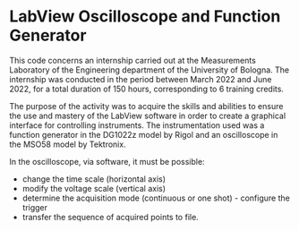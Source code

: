 # LabView Oscilloscope and Function Generator
This code concerns an internship carried out at the Measurements Laboratory of the Engineering department of the University of Bologna.
The internship was conducted in the period between March 2022 and June 2022, for a total duration of 150 hours, corresponding to 6 training credits.

The purpose of the activity was to acquire the skills and abilities to ensure the use and mastery of the LabView software in order to create a graphical interface for controlling instruments.
The instrumentation used was a function generator in the DG1022z model by Rigol and an oscilloscope in the MSO58 model by Tektronix.

In the oscilloscope, via software, it must be possible:
  - change the time scale (horizontal axis)
  - modify the voltage scale (vertical axis)
  - determine the acquisition mode (continuous or one shot) - configure the trigger
  - transfer the sequence of acquired points to file.
